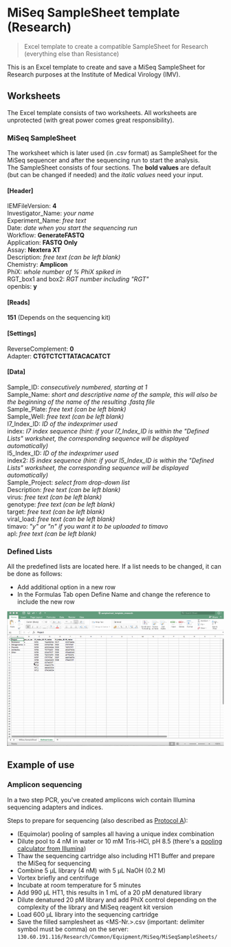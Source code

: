 # MiSeq SampleSheet template (Research)
> Excel template to create a compatible SampleSheet for Research (everything else than Resistance)

This is an Excel template to create and save a MiSeq SampleSheet for Research purposes at the Institute of Medical Virology (IMV).

## Worksheets
The Excel template consists of two worksheets. All worksheets are unprotected (with great power comes great responsibility).

### MiSeq SampleSheet
The worksheet which is later used (in .csv format) as SampleSheet for the MiSeq sequencer and after the sequencing run to start the analysis.  
The SampleSheet consists of four sections. The **bold values** are default (but can be changed if needed) and the *italic values* need your input.

#### [Header]
IEMFileVersion: **4**  
Investigator_Name: *your name*  
Experiment_Name: *free text*  
Date: *date when you start the sequencing run*  
Workflow: **GenerateFASTQ**  
Application: **FASTQ Only**  
Assay: **Nextera XT**  
Description: *free text (can be left blank)*  
Chemistry: **Amplicon**  
PhiX: *whole number of % PhiX spiked in*  
RGT_box1 and box2: *RGT number including "RGT"*  
openbis: **y**

#### [Reads]
**151** (Depends on the sequencing kit)

#### [Settings]
ReverseComplement: **0**  
Adapter: **CTGTCTCTTATACACATCT**

#### [Data]
Sample_ID: *consecutively numbered, starting at 1*  
Sample_Name: *short and descriptive name of the sample, this will also be the beginning of the name of the resulting .fastq file*  
Sample_Plate: *free text (can be left blank)*  
Sample_Well: *free text (can be left blank)*  
I7_Index_ID: *ID of the indexprimer used*  
index: *I7 index sequence (hint: if your I7_Index_ID is within the "Defined Lists" worksheet, the corresponding sequence will be displayed automatically)*  
I5_Index_ID: *ID of the indexprimer used*  
index2: *I5 index sequence (hint: if your I5_Index_ID is within the "Defined Lists" worksheet, the corresponding sequence will be displayed automatically)*  
Sample_Project: *select from drop-down list*  
Description: *free text (can be left blank)*  
virus: *free text (can be left blank)*  
genotype: *free text (can be left blank)*  
target: *free text (can be left blank)*  
viral_load: *free text (can be left blank)*  
timavo: *"y" or "n" if you want it to be uploaded to timavo*  
apl: *free text (can be left blank)*

### Defined Lists
All the predefined lists are located here. If a list needs to be changed, it can be done as follows:
* Add additional option in a new row
* In the Formulas Tab open Define Name and change the reference to include the new row  

![](change_name_list.gif "Example of adding a new Project to the Name list")

## Example of use
### Amplicon sequencing
In a two step PCR, you've created amplicons wich contain Illumina sequencing adapters and indices.  

Steps to prepare for sequencing (also described as [Protocol A](http://emea.support.illumina.com/content/dam/illumina-support/documents/documentation/system_documentation/miseq/miseq-denature-dilute-libraries-guide-15039740-10.pdf)):  
- (Equimolar) pooling of samples all having a unique index combination  
- Dilute pool to 4 nM in water or 10 mM Tris-HCl, pH 8.5 (there's a [pooling calculator from Illumina](https://support.illumina.com/help/pooling-calculator/pooling-calculator.htm))  
- Thaw the sequencing cartridge also including HT1 Buffer and prepare the MiSeq for sequencing  
- Combine 5 µL library (4 nM) with 5 µL NaOH (0.2 M)  
- Vortex briefly and centrifuge  
- Incubate at room temperature for 5 minutes  
- Add 990 μL HT1, this results in 1 mL of a 20 pM denatured library  
- Dilute denatured 20 pM library and add PhiX control depending on the complexity of the library and MiSeq reagent kit version  
- Load 600 μL library into the sequencing cartridge  
- Save the filled samplesheet as <MS-Nr.>.csv (important: delimiter symbol must be comma) on the server: `130.60.191.116/Research/Common/Equipment/MiSeq/MiSeqSampleSheets/`
